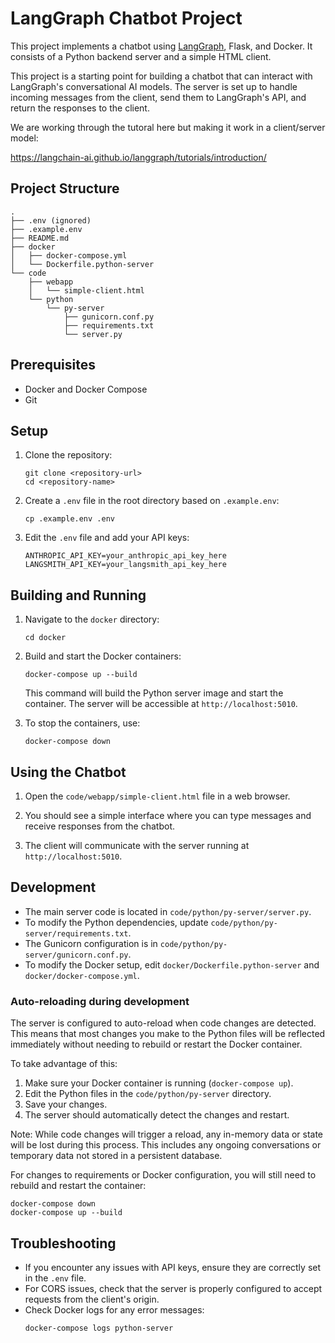 # LangGraph Chatbot Project

This project implements a chatbot using [LangGraph](https://langchain-ai.github.io/langgraph/), Flask, and Docker. It consists of a Python backend server and a simple HTML client.

This project is a starting point for building a chatbot that can interact with LangGraph's conversational AI models. The server is set up to handle incoming messages from the client, send them to LangGraph's API, and return the responses to the client.

We are working through the tutoral here but making it work in a client/server model:

https://langchain-ai.github.io/langgraph/tutorials/introduction/

## Project Structure

```
.
├── .env (ignored)
├── .example.env
├── README.md
├── docker
│   ├── docker-compose.yml
│   └── Dockerfile.python-server
└── code
    ├── webapp
    │   └── simple-client.html
    └── python
        └── py-server
            ├── gunicorn.conf.py
            ├── requirements.txt
            └── server.py
```

## Prerequisites

- Docker and Docker Compose
- Git

## Setup

1. Clone the repository:
   ```
   git clone <repository-url>
   cd <repository-name>
   ```

2. Create a `.env` file in the root directory based on `.example.env`:
   ```
   cp .example.env .env
   ```

3. Edit the `.env` file and add your API keys:
   ```
   ANTHROPIC_API_KEY=your_anthropic_api_key_here
   LANGSMITH_API_KEY=your_langsmith_api_key_here
   ```

## Building and Running

1. Navigate to the `docker` directory:
   ```
   cd docker
   ```

2. Build and start the Docker containers:
   ```
   docker-compose up --build
   ```

   This command will build the Python server image and start the container. The server will be accessible at `http://localhost:5010`.

3. To stop the containers, use:
   ```
   docker-compose down
   ```

## Using the Chatbot

1. Open the `code/webapp/simple-client.html` file in a web browser.

2. You should see a simple interface where you can type messages and receive responses from the chatbot.

3. The client will communicate with the server running at `http://localhost:5010`.

## Development

- The main server code is located in `code/python/py-server/server.py`.
- To modify the Python dependencies, update `code/python/py-server/requirements.txt`.
- The Gunicorn configuration is in `code/python/py-server/gunicorn.conf.py`.
- To modify the Docker setup, edit `docker/Dockerfile.python-server` and `docker/docker-compose.yml`.

### Auto-reloading during development

The server is configured to auto-reload when code changes are detected. This means that most changes you make to the Python files will be reflected immediately without needing to rebuild or restart the Docker container.

To take advantage of this:

1. Make sure your Docker container is running (`docker-compose up`).
2. Edit the Python files in the `code/python/py-server` directory.
3. Save your changes.
4. The server should automatically detect the changes and restart.

Note: While code changes will trigger a reload, any in-memory data or state will be lost during this process. This includes any ongoing conversations or temporary data not stored in a persistent database.

For changes to requirements or Docker configuration, you will still need to rebuild and restart the container:

```
docker-compose down
docker-compose up --build
```

## Troubleshooting

- If you encounter any issues with API keys, ensure they are correctly set in the `.env` file.
- For CORS issues, check that the server is properly configured to accept requests from the client's origin.
- Check Docker logs for any error messages:
  ```
  docker-compose logs python-server
  ```